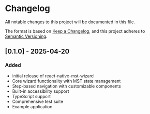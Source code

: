 # Changelog

All notable changes to this project will be documented in this file.

The format is based on [Keep a Changelog](https://keepachangelog.com/en/1.0.0/),
and this project adheres to [Semantic Versioning](https://semver.org/spec/v2.0.0.html).

## [0.1.0] - 2025-04-20

### Added

- Initial release of react-native-mst-wizard
- Core wizard functionality with MST state management
- Step-based navigation with customizable components
- Built-in accessibility support
- TypeScript support
- Comprehensive test suite
- Example application
